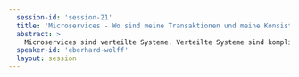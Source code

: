```yaml
---
  session-id: 'session-21'
  title: 'Microservices - Wo sind meine Transaktionen und meine Konsistenz hin????'
  abstract: >
    Microservices sind verteilte Systeme. Verteilte Systeme sind kompliziert. Gerade Transaktionen und Konsistenz von Daten stellen ernsthafte Herausforderungen dar. Dieser Vortrag zeigt, warum bei Microservices diese Herausforderungen vielleicht doch nicht so groß sind, was in der Praxis zu beachten ist und wieso ein guter Schnitt eines Microservices-System für Lösung dieser Probleme so wichtig ist. Gerade bei der Fachlichkeit hilft Domain-driven Design. Dabei kommen Ansätze wie das Saga-Pattern für Transaktionen oder das CAP-Theorem für Konsistenz nicht zu kurz.
  speaker-id: 'eberhard-wolff'
  layout: session
---
```

